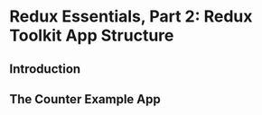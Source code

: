 # Redux Essentials, Part 2: Redux Toolkit App Structure

## Introduction

## The Counter Example App

